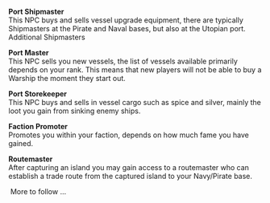 ---
---
**Port Shipmaster**  
This NPC buys and sells vessel upgrade equipment, there are typically Shipmasters at the Pirate and Naval bases, but also at the Utopian port. Additional Shipmasters

**Port Master**  
This NPC sells you new vessels, the list of vessels available primarily depends on your rank. This means that new players will not be able to buy a Warship the moment they start out.

**Port Storekeeper**  
This NPC buys and sells in vessel cargo such as spice and silver, mainly the loot you gain from sinking enemy ships.

**Faction Promoter**  
Promotes you within your faction, depends on how much fame you have gained.

**Routemaster**  
After capturing an island you may gain access to a routemaster who can establish a trade route from the captured island to your Navy/Pirate base.

 More to follow ...